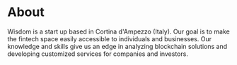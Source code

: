 # About

Wisdom is a start up based in Cortina d'Ampezzo (Italy). Our goal is to make the fintech space easily accessible to individuals and businesses.
Our knowledge and skills give us an edge in analyzing blockchain solutions and developing customized services for companies and investors.



